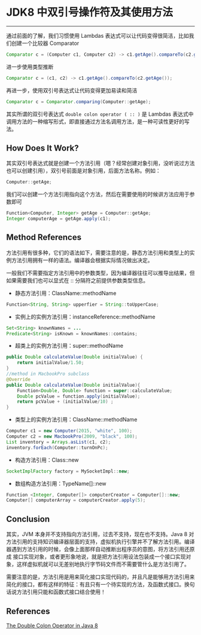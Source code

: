# JDK8 中双引号操作符及其使用方法
---

通过前面的了解，我们习惯使用 Lambdas 表达式可以让代码变得很简洁，比如我们创建一个比较器 Comparator

```java
Comparator c = (Computer c1, Computer c2) -> c1.getAge().compareTo(c2.getAge());
```

进一步使用类型推断

```java
Comparator c = (c1, c2) -> c1.getAge().compareTo(c2.getAge());
```

再进一步，使用双引号表达式让代码变得更加易读和简洁

```java
Comparator c = Comparator.comparing(Computer::getAge);
```


其实所谓的双引号表达式 `double colon operator ( :: )` 是 Lambdas 表达式中调用方法的一种缩写形式，即直接通过方法名调用方法，是一种可读性更好的写法。

## How Does It Work?

其实双引号表达式就是创建一个方法引用（嗯？经常创建对象引用，没听说过方法也可以创建引用），双引号前面是对象引用，后面方法名称。例如：

```java
Computer::getAge;
```

我们可以创建一个方法引用指向这个方法，然后在需要使用的时候讲方法应用于参数即可

```java
Function<Computer, Integer> getAge = Computer::getAge;
Integer computerAge = getAge.apply(c1);
```

## Method References

方法引用有很多种，它们的语法如下，需要注意的是，静态方法引用和类型上的实例方法引用拥有一样的语法。编译器会根据实际情况做出决定。

一般我们不需要指定方法引用中的参数类型，因为编译器往往可以推导出结果，但如果需要我们也可以显式在 :: 分隔符之前提供参数类型信息。

- 静态方法引用：ClassName::methodName    
```java
Function<String, String> upperfier = String::toUpperCase;
```

- 实例上的实例方法引用：instanceReference::methodName    
```java
Set<String> knownNames = ...
Predicate<String> isKnown = knownNames::contains;
```

- 超类上的实例方法引用：super::methodName    
```java
public Double calculateValue(Double initialValue) {
    return initialValue/1.50;
}
//method in MacbookPro subclass
@Override
public Double calculateValue(Double initialValue){
    Function<Double, Double> function = super::calculateValue;
    Double pcValue = function.apply(initialValue);
    return pcValue + (initialValue/10) ;
}
```

- 类型上的实例方法引用：ClassName::methodName    
```java
Computer c1 = new Computer(2015, "white", 100);
Computer c2 = new MacbookPro(2009, "black", 100);
List inventory = Arrays.asList(c1, c2);
inventory.forEach(Computer::turnOnPc);
```

- 构造方法引用：Class::new    
```java
SocketImplFactory factory = MySocketImpl::new;
```

- 数组构造方法引用：TypeName[]::new    
```java
Function <Integer, Computer[]> computerCreator = Computer[]::new;
Computer[] computerArray = computerCreator.apply(5);
```

## Conclusion

其实，JVM 本身并不支持指向方法引用，过去不支持，现在也不支持。Java 8 对方法引用的支持知识编译器层面的支持，虚拟机执行引擎并不了解方法引用。编译器遇到方法引用的时候，会像上面那样自动推断出程序员的意图，将方法引用还原成 接口实现对象，或者更形象地说，就是把方法引用设法包装成一个接口实现对象，这样虚拟机就可以无差别地执行字节码文件而不需要管什么是方法引用了。

需要注意的是，方法引用是用来简化接口实现代码的，并且凡是能够用方法引用来简化的接口，都有这样的特征：有且只有一个待实现的方法，及函数式接口。换句话说方法引用只能和函数式接口结合使用！

## References

[The Double Colon Operator in Java 8](https://www.baeldung.com/java-8-double-colon-operator)